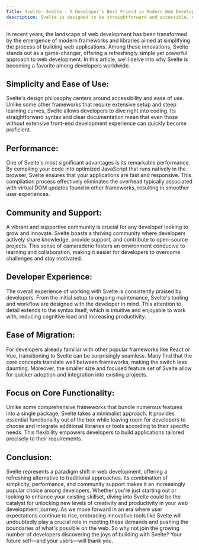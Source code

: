 ```yaml
---
Title: Svelte: Svelte - A Developer's Best Friend in Modern Web Development
description: Svelte is designed to be straightforward and accessible, even for those who are not professional front-end developers.
---
```


In recent years, the landscape of web development has been transformed by the emergence of modern frameworks and libraries aimed at simplifying the process of building web applications. Among these innovations, Svelte stands out as a game-changer, offering a refreshingly simple yet powerful approach to web development. In this article, we'll delve into why Svelte is becoming a favorite among developers worldwide.

## Simplicity and Ease of Use:

Svelte's design philosophy centers around accessibility and ease of use. Unlike some other frameworks that require extensive setup and steep learning curves, Svelte allows developers to dive right into coding. Its straightforward syntax and clear documentation mean that even those without extensive front-end development experience can quickly become proficient.

## Performance:

One of Svelte's most significant advantages is its remarkable performance. By compiling your code into optimized JavaScript that runs natively in the browser, Svelte ensures that your applications are fast and responsive. This compilation process effectively eliminates the overhead typically associated with virtual DOM updates found in other frameworks, resulting in smoother user experiences.

## Community and Support:

A vibrant and supportive community is crucial for any developer looking to grow and innovate. Svelte boasts a thriving community where developers actively share knowledge, provide support, and contribute to open-source projects. This sense of camaraderie fosters an environment conducive to learning and collaboration, making it easier for developers to overcome challenges and stay motivated.

## Developer Experience:

The overall experience of working with Svelte is consistently praised by developers. From the initial setup to ongoing maintenance, Svelte's tooling and workflow are designed with the developer in mind. This attention to detail extends to the syntax itself, which is intuitive and enjoyable to work with, reducing cognitive load and increasing productivity.

## Ease of Migration:

For developers already familiar with other popular frameworks like React or Vue, transitioning to Svelte can be surprisingly seamless. Many find that the core concepts translate well between frameworks, making the switch less daunting. Moreover, the smaller size and focused feature set of Svelte allow for quicker adoption and integration into existing projects.

## Focus on Core Functionality:

Unlike some comprehensive frameworks that bundle numerous features into a single package, Svelte takes a minimalist approach. It provides essential functionality out of the box while leaving room for developers to choose and integrate additional libraries or tools according to their specific needs. This flexibility empowers developers to build applications tailored precisely to their requirements.

## Conclusion:

Svelte represents a paradigm shift in web development, offering a refreshing alternative to traditional approaches. Its combination of simplicity, performance, and community support makes it an increasingly popular choice among developers. Whether you're just starting out or looking to enhance your existing skillset, diving into Svelte could be the catalyst for unlocking new levels of creativity and productivity in your web development journey.
As we move forward in an era where user expectations continue to rise, embracing innovative tools like Svelte will undoubtedly play a crucial role in meeting these demands and pushing the boundaries of what's possible on the web. So why not join the growing number of developers discovering the joys of building with Svelte? Your future self—and your users—will thank you.